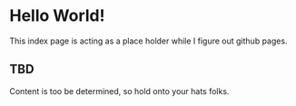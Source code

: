 # Hello World!

This  index page is acting as a place holder while I 
figure out github pages. 

## TBD 

Content is too be determined, so hold onto your hats folks.